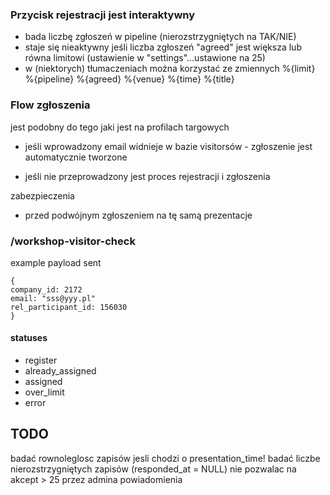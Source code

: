 

### Przycisk rejestracji jest interaktywny

* bada liczbę zgłoszeń w pipeline (nierozstrzygniętych na TAK/NIE) 
* staje się nieaktywny jeśli liczba zgłoszeń "agreed" jest większa lub równa limitowi (ustawienie w "settings"...ustawione na 25)
* w (niektorych) tłumaczeniach można korzystać ze zmiennych 
    %{limit} 
    %{pipeline} 
    %{agreed} 
    %{venue} 
    %{time} 
    %{title}

### Flow zgłoszenia

jest podobny do tego jaki jest na profilach targowych

* jeśli wprowadzony email widnieje w bazie visitorsów - zgłoszenie jest automatycznie tworzone

* jeśli nie przeprowadzony jest proces rejestracji i zgłoszenia 

zabezpieczenia
* przed podwójnym zgłoszeniem na tę samą prezentacje














### /workshop-visitor-check

example payload sent

    {
    company_id: 2172
    email: "sss@yyy.pl"
    rel_participant_id: 156030
    }


#### statuses

* register
* already_assigned
* assigned
* over_limit
* error


## TODO

badać rownoleglosc zapisów jesli chodzi o presentation_time!
badać liczbe nierozstrzygniętych zapisów (responded_at = NULL)
nie pozwalac na akcept > 25 przez admina
powiadomienia